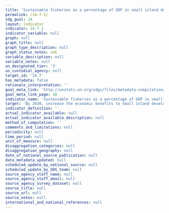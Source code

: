```yaml
---
title: 'Sustainable fisheries as a percentage of GDP in small island developing States, least developed countries and all countries'
permalink: /14-7-1/
sdg_goal: 14
layout: indicator
indicator: 14.7.1
indicator_variable: null
graph: null
graph_title: null
graph_type_description: null
graph_status_notes: unk
variable_description: null
variable_notes: null
un_designated_tier: '3'
un_custodial_agency: null
target_id: '14.7'
has_metadata: false
rationale_interpretation: ''
goal_meta_link: 'http://unstats.un.org/sdgs/files/metadata-compilation/Metadata-Goal-14.pdf'
goal_meta_link_page: 18
indicator_name: 'Sustainable fisheries as a percentage of GDP in small island developing States, least developed countries and all countries'
target: 'By 2030, increase the economic benefits to Small Island developing States and least developed countries from the sustainable use of marine resources, including through sustainable management of fisheries, aquaculture and tourism.'
indicator_definition: ''
actual_indicator_available: null
actual_indicator_available_description: null
method_of_computation: ''
comments_and_limitations: null
periodicity: null
time_period: null
unit_of_measure: null
disaggregation_categories: null
disaggregation_geography: null
date_of_national_source_publication: null
date_metadata_updated: null
scheduled_update_by_national_source: null
scheduled_update_by_SDG_team: null
source_agency_staff_name: null
source_agency_staff_email: null
source_agency_survey_dataset: null
source_title: null
source_url: null
source_notes: null
international_and_national_references: null
---
```

